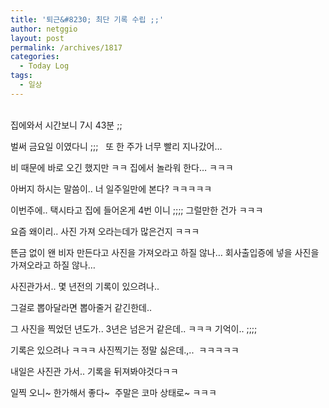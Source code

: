 ```yaml
---
title: '퇴근&#8230; 최단 기록 수립 ;;'
author: netggio
layout: post
permalink: /archives/1817
categories:
  - Today Log
tags:
  - 일상
---
```

&nbsp;  
집에와서 시간보니 7시 43분 ;;

벌써 금요일 이였다니 ;;; &nbsp; 또 한 주가 너무 빨리 지나갔어&#8230;

비 때문에 바로 오긴 했지만 ㅋㅋ 집에서 놀라워 한다&#8230; ㅋㅋㅋ 

아버지 하시는 말씀이.. 너 일주일만에 본다? ㅋㅋㅋㅋㅋ

이번주에.. 택시타고 집에 들어온게 4번 이니 ;;;; 그럴만한 건가 ㅋㅋㅋ

요즘 왜이리.. 사진 가져 오라는데가 많은건지 ㅋㅋㅋ

뜬금 없이 왠 비자 만든다고 사진을 가져오라고 하질 않나&#8230; 회사출입증에 넣을 사진을 가져오라고 하질 않나&#8230;

사진관가서.. 몇 년전의 기록이 있으려나.. 

그걸로 뽑아달라면 뽑아줄거 같긴한데.. 

그 사진을 찍었던 년도가.. 3년은 넘은거 같은데.. ㅋㅋㅋ 기억이.. ;;;;

기록은 있으려나 ㅋㅋㅋ 사진찍기는 정말 싫은데.,..&nbsp; ㅋㅋㅋㅋㅋ

내일은 사진관 가서.. 기록을 뒤져봐야것다ㅋㅋ

일찍 오니~ 한가해서 좋다~&nbsp; 주말은 코마 상태로~ ㅋㅋㅋ